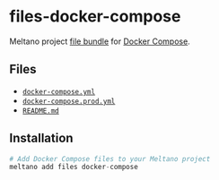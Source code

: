 # files-docker-compose

Meltano project [file bundle](https://meltano.com/docs/plugins.html#file-bundles) for [Docker Compose](https://docs.docker.com/compose/).

## Files

- [`docker-compose.yml`](./bundle/docker-compose.yml)
- [`docker-compose.prod.yml`](./bundle/docker-compose.prod.yml)
- [`README.md`](./bundle/README.md)

## Installation

```py
# Add Docker Compose files to your Meltano project
meltano add files docker-compose
```

